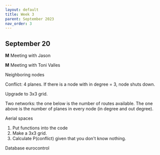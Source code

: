 ```yaml
---
layout: default
title: Week 3
parent: September 2023
nav_order: 3
---
```



## September 20

**M** Meeting with Jason

**M** Meeting with Toni Valles

Neighboring nodes

Conflict: 4 planes. If there is a node with in degree = 3, node shuts down.

Upgrade to 3x3 grid.

Two networks: the one below is the number of routes available. The one above is the number of planes in every node (in degree and out degree).

Aerial spaces

1. Put functions into the code
2. Make a 3x3 grid.
3. Calculate P(conflict) given that you don't know nothing.

Database eurocontrol